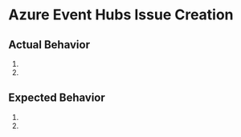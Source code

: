 # Azure Event Hubs Issue Creation

<!-- 
If you have an issue or a feature request for a specific client library, see the following:
* [.NET](https://github.com/azure/azure-event-hubs-dotnet)
* [Java](https://github.com/azure/azure-event-hubs-java)
* [C](https://github.com/azure/azure-event-hubs-c)
* [Node.js](https://github.com/azure/azure-event-hubs-node)

If you think your request is more specific to the Event Hubs service, please fill out the following template.
-->

## Actual Behavior
1. 
2. 

## Expected Behavior
1. 
2. 